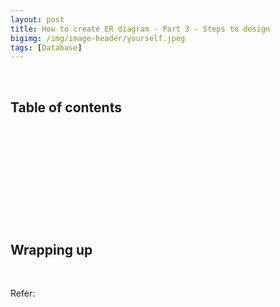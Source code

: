 ```yaml
---
layout: post
title: How to create ER diagram - Part 3 - Steps to design
bigimg: /img/image-header/yourself.jpeg
tags: [Database]
---
```





<br>

## Table of contents





<br>

## 






<br>

## 






<br>

## 





<br>

## Wrapping up




<br>

Refer:


